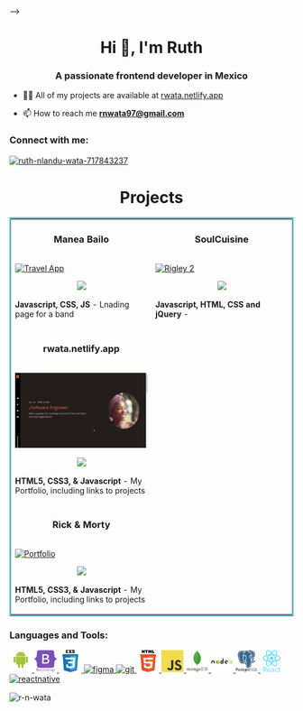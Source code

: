 <!-- ### Hi there 👋

<!--
**r-n-wata/r-n-wata** is a ✨ _special_ ✨ repository because its `README.md` (this file) appears on your GitHub profile.

Here are some ideas to get you started:

- 🔭 I’m currently working on ...
- 🌱 I’m currently learning ...
- 👯 I’m looking to collaborate on ...
- 🤔 I’m looking for help with ...
- 💬 Ask me about ...
- 📫 How to reach me: ...
- 😄 Pronouns: ...
- ⚡ Fun fact: ...
-->

-->

 <h1 align="center">Hi 👋, I'm Ruth</h1>
<h3 align="center">A passionate frontend developer in Mexico</h3>

- 👨‍💻 All of my projects are available at [rwata.netlify.app](https://rwata.netlify.app)

- 📫 How to reach me **rnwata97@gmail.com**

<h3 align="left">Connect with me:</h3>
<p align="left">
<a href="https://linkedin.com/in/ruth-nlandu-wata-717843237" target="blank"><img align="center" src="https://raw.githubusercontent.com/rahuldkjain/github-profile-readme-generator/master/src/images/icons/Social/linked-in-alt.svg" alt="ruth-nlandu-wata-717843237" height="30" width="40" /></a>
</p>

<h1 align="center">Projects</h1>

<table bordercolor="#66b2b2">
  
  <tr>
    <td width="50%" valign="top">
      <h3 align="center">Manea Bailo</h3>
        <br />
        <a target="_blank" href="https://maneabailo.com/">
            <img src="/Manea.gif" width="100%" alt="Travel App"/>
        </a>
        <br />
        <p align="center">
          
  <a href="https://github.com/r-n-wata/dancing-stars" target="_blank">
    <img src="https://img.shields.io/static/v1?label=|&message=REPO&color=23555f&style=plastic&logo=github&logo-color=white"/>
  </a>  
      </p>
        <p><strong>Javascript, CSS, JS</strong> - Lnading page for a band</p>
    </td>
    <td width="50%" valign="top">
      <h3 align="center">SoulCuisine</h3>
        <br />
      <a target="_blank" href="https://soulfulcuisine.netlify.app/">
            <img src="soulfulCuisine.gif" width="100%"  alt="Rigley 2"/>
        </a>
        <br />
        <p align="center">
          
  <a href="https://github.com/r-n-wata/SoulfulCuisine" target="_blank">
    <img src="https://img.shields.io/static/v1?label=|&message=REPO&color=23555f&style=plastic&logo=github&logo-color=white"/>
  </a>
      </p>
        <p><strong>Javascript, HTML, CSS and jQuery</strong> - </p>
    </td>
  </tr>
  
  <tr>
    <td width="50%" valign="top">
      <h3 align="center">rwata.netlify.app</h3>
      <br />
        <a target="_blank" href="https://rwata.netlify.app/">
          <img src="portfolio.gif" width="100%" alt="Portfolio"/>
        </a>
      <br />
        <p align="center">
  <a href="https://github.com/r-n-wata/glowing-chainsaw" target="_blank">
    <img src="https://img.shields.io/static/v1?label=|&message=REPO&color=23555f&style=plastic&logo=github&logo-color=white"/>
  </a>
      </p>
        <p><strong>HTML5, CSS3, & Javascript</strong> - My Portfolio, including links to projects</p>
    </td>
  </tr>
    <tr>
    <td width="50%" valign="top">
      <h3 align="center">Rick & Morty</h3>
      <br />
        <a target="_blank" href="https://mortyndrick.netlify.app/">
          <img src="https://photos.google.com/search/_tra_/photo/AF1QipOt0jS4AlnczEmLOSONgChr9kQmwspmUw463_SQ" width="100%" alt="Portfolio"/>
        </a>
      <br />
        <p align="center">
  <a href="https://github.com/r-n-wata/Rick-Morty" target="_blank">
    <img src="https://img.shields.io/static/v1?label=|&message=REPO&color=23555f&style=plastic&logo=github&logo-color=white"/>
  </a>
      </p>
        <p><strong>HTML5, CSS3, & Javascript</strong> - My Portfolio, including links to projects</p>
    </td>
  </tr>
</table>

<h3 align="left">Languages and Tools:</h3>
<p align="left"> <a href="https://developer.android.com" target="_blank" rel="noreferrer"> <img src="https://raw.githubusercontent.com/devicons/devicon/master/icons/android/android-original-wordmark.svg" alt="android" width="40" height="40"/> </a> <a href="https://getbootstrap.com" target="_blank" rel="noreferrer"> <img src="https://raw.githubusercontent.com/devicons/devicon/master/icons/bootstrap/bootstrap-plain-wordmark.svg" alt="bootstrap" width="40" height="40"/> </a> <a href="https://www.w3schools.com/css/" target="_blank" rel="noreferrer"> <img src="https://raw.githubusercontent.com/devicons/devicon/master/icons/css3/css3-original-wordmark.svg" alt="css3" width="40" height="40"/> </a> <a href="https://www.figma.com/" target="_blank" rel="noreferrer"> <img src="https://www.vectorlogo.zone/logos/figma/figma-icon.svg" alt="figma" width="40" height="40"/> </a> <a href="https://git-scm.com/" target="_blank" rel="noreferrer"> <img src="https://www.vectorlogo.zone/logos/git-scm/git-scm-icon.svg" alt="git" width="40" height="40"/> </a> <a href="https://www.w3.org/html/" target="_blank" rel="noreferrer"> <img src="https://raw.githubusercontent.com/devicons/devicon/master/icons/html5/html5-original-wordmark.svg" alt="html5" width="40" height="40"/> </a> <a href="https://developer.mozilla.org/en-US/docs/Web/JavaScript" target="_blank" rel="noreferrer"> <img src="https://raw.githubusercontent.com/devicons/devicon/master/icons/javascript/javascript-original.svg" alt="javascript" width="40" height="40"/> </a> <a href="https://www.mongodb.com/" target="_blank" rel="noreferrer"> <img src="https://raw.githubusercontent.com/devicons/devicon/master/icons/mongodb/mongodb-original-wordmark.svg" alt="mongodb" width="40" height="40"/> </a> <a href="https://nodejs.org" target="_blank" rel="noreferrer"> <img src="https://raw.githubusercontent.com/devicons/devicon/master/icons/nodejs/nodejs-original-wordmark.svg" alt="nodejs" width="40" height="40"/> </a> <a href="https://www.postgresql.org" target="_blank" rel="noreferrer"> <img src="https://raw.githubusercontent.com/devicons/devicon/master/icons/postgresql/postgresql-original-wordmark.svg" alt="postgresql" width="40" height="40"/> </a> <a href="https://reactjs.org/" target="_blank" rel="noreferrer"> <img src="https://raw.githubusercontent.com/devicons/devicon/master/icons/react/react-original-wordmark.svg" alt="react" width="40" height="40"/> </a> <a href="https://reactnative.dev/" target="_blank" rel="noreferrer"> <img src="https://reactnative.dev/img/header_logo.svg" alt="reactnative" width="40" height="40"/> </a> </p>

<p><img align="center" src="https://github-readme-streak-stats.herokuapp.com/?user=r-n-wata&" alt="r-n-wata" /></p>
